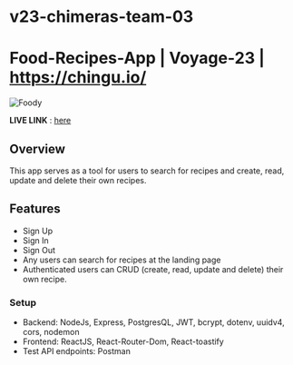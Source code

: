 # v23-chimeras-team-03

# Food-Recipes-App | Voyage-23 | https://chingu.io/

![Foody](/src/assets/Foody-recipesearchapp.png)

**LIVE LINK** : [here](https://foody-recipesearchapp.herokuapp.com/)

## **Overview**

This app serves as a tool for users to search for recipes and create, read, update and delete their own recipes.

## Features

- Sign Up
- Sign In
- Sign Out
- Any users can search for recipes at the landing page
- Authenticated users can CRUD (create, read, update and delete) their own recipe.

### Setup

- Backend: NodeJs, Express, PostgresQL, JWT, bcrypt, dotenv, uuidv4, cors, nodemon
- Frontend: ReactJS, React-Router-Dom, React-toastify
- Test API endpoints: Postman
